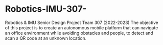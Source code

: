 # Robotics-IMU-307-
Robotics &amp; IMU Senior Design Project Team 307 (2022-2023)
The objective of this project is to create an autonomous mobile platform that can navigate an office environment while avoiding obstacles and people, to detect and scan a QR code at an unknown location.
